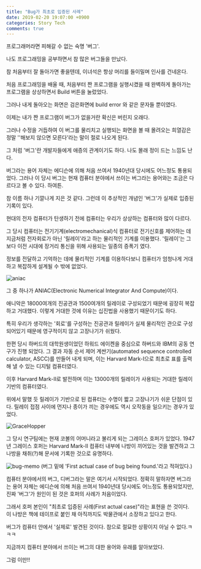 ```yaml
---
title: "Bug가 최초로 입증된 사례"
date: 2019-02-20 19:07:00 +0900
categories: Story Tech
comments: true
---
```



프로그래머라면 피해갈 수 없는 숙명 '버그'.

 나도 프로그래밍을 공부하면서 참 많은 버그들을 만났다.

 참 처음부터 잘 돌아가면 좋을텐데, 이녀석은 항상 머리를 들이밀며 인사를 건네온다.

처음 프로그래밍을 배울 때, 처음부터 짠 프로그램을 실행시켰을 때 완벽하게 돌아가는 프로그램을 상상하면서 Build 버튼을 눌렀었다.

그러나 내게 돌아오는 화면은 검은화면에 build error 와 같은 문자들 뿐이였다.

이제는 내가 짠 프로그램이 버그가 없을거란 확신은 버린지 오래다.

그러나 수정을 거듭하여 이 버그를 물리치고 실행되는 화면을 볼 때 몰려오는 희열감은 정말 ''해보지 않으면 모른다'라는 말이 절로 나오게 된다.

그 처럼 '버그'란 개발자들에게 애증의 관계이기도 하다. 나도 몰래 정이 드는 느낌도 난다.

버그라는 용어 자체는 에디슨에 의해 처음 쓰여서 1940년대 당시에도 어느정도 통용되었다. 그러나 이 당시 버그는 현재 컴퓨터 분야에서 쓰이는 버그라는 용어와는 조금은 다르다고 볼 수 있다. 하여튼.

참 이름 하나 기깔나게 지은 것 같다. 그런데 이 추상적인 개념인 '버그'가 실제로 입증된 기록이 있다.

현대의 전자 컴퓨터가 탄생하기 전에 컴퓨터는 우리가 상상하는 컴퓨터와 많이 다르다.

그 당시 컴퓨터는 전기기계(electromechanical)식 컴퓨터로 전기신호를 제어하는 데 지금처럼 전자회로가 아닌 '릴레이'라고 하는 물리적인 기계를 이용했다. '릴레이'는 그 보다 이전 시대에 장거리 통신을 위해 사용되는 일종의 증폭기 였다.

정보를 전달하고 기억하는 데에 물리적인 기계를 이용하다보니 컴퓨터가 엄청나게 거대하고 복잡하게 설계될 수 밖에 없었다.

![aniac](https://s3.namuwikiusercontent.com/s/fb882a10b6f585679dd3b5acb9584190552a769288eeeebc052eeee7b187b08456c72301a2b2b85dfa71eabfe4b84c1e1eb34e90896561a5d46cc22a1d12f955294c8b0034b949e8446acca54846e8b60803624e867f936884f54d650566503c?raw=true)

그 중 하나가 ANIAC(Electronic Numerical Integrator And Compute)이다.

애니악은 18000여개의 진공관과 1500여개의 릴레이로 구성되었기 때문에 굉장히 복잡하고 거대했다. 이렇게 거대한 것에 이유는 십진법을 사용했기 때문이기도 하다.

특히 우리가 생각하는 '회로'를 구성하는 진공관과 릴레이가 실제 물리적인 관으로 구성되어있기 때문에 영구적이지 않고 고장나기가 쉬웠다.

한편 당시 하버드의 대학원생이었던 하워드 에이켄을 중심으로 하버드와 IBM의 공동 연구가 진행 되었다. 그 결과 자동 순서 제어 계싼기(automated sequence controlled calculator, ASCC)를 만들어 내게 되며, 이는 Harvard Mark-I으로 최초로 표를 출력해 낼 수 있는 디지털 컴퓨터였다.

이후 Harvard Mark-II로 발전하며 이는 13000개의 릴레이가 사용되는 거대한 릴레이 기반의 컴퓨터였다.

위에서 말했 듯 릴레이가 기반으로 된 컴퓨터는 수명이 짧고 고장나기가 쉬운 단점이 있다. 릴레이 접점 사이에 먼지나 종이가 끼는 경우에도 역시 오작동을 일으키는 경우가 있었다.

![GraceHopper](https://upload.wikimedia.org/wikipedia/commons/thumb/a/ad/Commodore_Grace_M._Hopper%2C_USN_%28covered%29.jpg/440px-Commodore_Grace_M._Hopper%2C_USN_%28covered%29.jpg?raw=true)

그 당시 연구팀에는 현재 코볼의 어머니라고 불리게 되는 그레이스 호퍼가 있었다. 1947년 그레이스 호퍼는 Harvard Mark-II 컴퓨터 내부에 나방이 끼어있는 것을 발견하고 그 나방을 채취(?)해 문서에 기록한 것으로 유명하다.

![bug-memo](https://s3.namuwikiusercontent.com/s/7499380597e4657ca8b7f67f462086835813b54537116032757d8043bc1db4f26c5875b1348b56b51ad068af37b05b2ed0b0024d38cb73ef4192a9ae524a20b30b21be6a25b5785075845530770d2a9426f615ca5b142cce99f30955152cbdfc?raw=true)
(버그 밑에 'First actual case of bug being found.'라고 적혀있다.)

컴퓨터 분야에서의 버그, 디버그라는 말은 여기서 시작되었다. 정확히 말하자면 버그라는 용어 자체는 에디슨에 의해 처음 쓰여서 1940년대 당시에도 어느정도 통용되었지만, 진짜 '버그'가 원인이 된 것은 호퍼의 사례가 처음이었다.

그래서 호퍼 본인이 "최초로 입증된 사례(First actual case)"라는 표현을 쓴 것이다. 이 나방은 책에 테이프로 붙인 채 아직까지도 박물관에서 소장하고 있다고 한다.

버그가 컴퓨터 안에서 '실제로' 발견된 것이다. 참으로 절묘한 상황이지 아닐 수 없다.ㅋㅋㅋ

지금까지 컴퓨터 분야에서 쓰이는 버그의 대한 용어와 유래를 알아보았다.

그럼 이만!!
